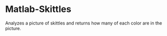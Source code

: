 # Matlab-Skittles
Analyzes a picture of skittles and returns how many of each color are in the picture.
